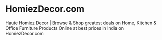 # HomiezDecor.com
Haute Homiez Decor | Browse &amp; Shop greatest deals on Home, Kitchen &amp; Office Furniture Products Online at best prices in India on HomiezDecor.com
